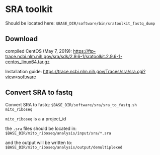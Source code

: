 
# SRA toolkit

Should be located here: `$BASE_DIR/software/bin/sratoolkit_fastq_dump`


## Download
compiled CentOS (May 7, 2019): https://ftp-trace.ncbi.nlm.nih.gov/sra/sdk/2.9.6-1/sratoolkit.2.9.6-1-centos_linux64.tar.gz

Installation guide: https://trace.ncbi.nlm.nih.gov/Traces/sra/sra.cgi?view=software

## Convert SRA to fastq

Convert SRA to fastq: `$BASE_DIR/software/sra/sra_to_fastq.sh mito_riboseq`

`mito_riboseq` is a a project_id

the `.sra` files should be located in: `$BASE_DIR/mito_riboseq/analysis/input/sra/*.sra` 

and the output will be written to: `$BASE_DIR/mito_riboseq/analysis/output/demultiplexed`
